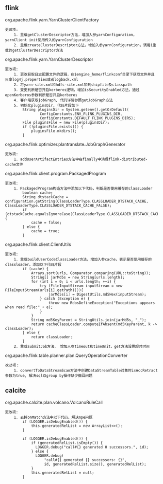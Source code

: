 
flink
----------------------
org.apache.flink.yarn.YarnClusterClientFactory

```
更改项:
    1. 重载getClusterDescriptor方法，增加入参yarnConfiguration，yarnClient init使用传入的yarnConfiguration
    2. 重载createClusterDescriptor方法，增加入参yarnConfiguration，调用1重载的getClusterDescriptor方法
```
org.apache.flink.yarn.YarnClusterDescriptor
```
更改项:
    1. 更改获取日志配置文件的逻辑，在$engine_home/flinkconf目录下获取文件并且只拿log4j.properties或者logback.xml
    2. 将yarn-site.xml和hdfs-site.xml加到shipfile及classpath
    3. 变更判断是否开启kerberos逻辑，增加isSecurityEnabled方法，通过openKerberos参数判断是否开启kerberos
    4. 客户端获取jobGraph, 代码详情参照getJobGraph方法
    5. 初始化pluginsDir, 代码片段如下
        String pluginsDir = System.getenv().getOrDefault(
    	        ConfigConstants.ENV_FLINK_PLUGINS_DIR,
    	        ConfigConstants.DEFAULT_FLINK_PLUGINS_DIRS);
    	File pluginsFile = new File(pluginsDir);
    	if (!pluginsFile.exists()) {
    	    pluginsFile.mkdirs();
        }
```

org.apache.flink.optimizer.plantranslate.JobGraphGenerator
```
更改项:
    1. addUserArtifactEntries方法中在finally中清理flink-distributed-cache文件
```

org.apache.flink.client.program.PackagedProgram
```
更改项:
    1. PackagedProgram构造方法中添加以下代码，判断是否使用缓存的classLoader
        boolean cache;
        String dtstackCache = configuration.getString(ClassLoaderType.CLASSLOADER_DTSTACK_CACHE, ClassLoaderType.CLASSLOADER_DTSTACK_CACHE_FALSE);
        if (dtstackCache.equalsIgnoreCase(ClassLoaderType.CLASSLOADER_DTSTACK_CACHE_FALSE)){
        	cache = false;
        } else {
        	cache = true;
        }
```
org.apache.flink.client.ClientUtils
```
更改项:
    1. 重载buildUserCodeClassLoader方法，增加入参cache，表示是否使用缓存的classloader。添加以下代码片段
        if (cache) {
			Arrays.sort(urls, Comparator.comparing(URL::toString));
			String[] jarMd5s = new String[urls.length];
			for (int i = 0; i < urls.length; ++i) {
				try (FileInputStream inputStream = new FileInputStream(urls[i].getPath())){
					jarMd5s[i] = DigestUtils.md5Hex(inputStream);
				} catch (Exception e) {
					throw new RdosDefineException("Exceptions appears when read file:" + e);
				}
			}
			String md5KeyParent = StringUtils.join(jarMd5s, "_");
			return cacheClassLoader.computeIfAbsent(md5KeyParent, k -> classLoader);
		} else {
			return classLoader;
		}
    2. 重载submitJob方法， 增加入参timeout和timeUnit，get方法设置超时时间
```
org.apache.flink.table.planner.plan.QueryOperationConverter
```
改动项：
    1. convertToDataStreamScan方法中创建DataStreamTable对象时isAccRetract参数为true, 解决sql双group by操作缺少撤回问题
```


calcite
----------------------
org.apache.calcite.plan.volcano.VolcanoRuleCall
```
更改项:
    1. 去掉onMatch方法中以下代码，解决npe问题
        if (LOGGER.isDebugEnabled()) {
            this.generatedRelList = new ArrayList<>();
        }
        
        if (LOGGER.isDebugEnabled()) {
            if (generatedRelList.isEmpty()) {
              LOGGER.debug("call#{} generated 0 successors.", id);
            } else {
              LOGGER.debug(
                  "call#{} generated {} successors: {}",
                  id, generatedRelList.size(), generatedRelList);
            }
            this.generatedRelList = null;
        }
```